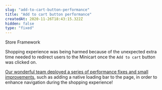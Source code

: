 ```yaml
---
slug: "add-to-cart-button-performance"
title: "Add to cart button performance"
createdAt: 2020-11-26T18:43:15.322Z
hidden: false
type: "fixed"
---
```


<span class="badge" id="store-framework">Store Framework</span>

Shopping experience was being harmed because of the unexpected extra time needed to redirect users to the Minicart once the `Add to cart` button was clicked on.

[Our wonderful team deployed a series of performance fixes and small improvements](https://github.com/vtex-apps/add-to-cart-button/pull/50), such as adding a native loading bar to the page, in order to enhance navigation during the shopping experience!
